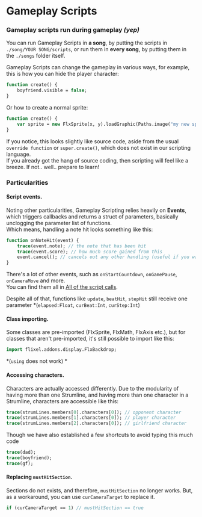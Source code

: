 # Gameplay Scripts

### Gameplay scripts run during gameplay *(yep)*

You can run Gameplay Scripts in **a song**, by putting the scripts in ``./song/YOUR SONG/scripts``, or run them in **every song**, by putting them in the ``./songs`` folder itself.

Gameplay Scripts can change the gameplay in various ways, for example, this is how you can hide the player character:
```hx
function create() {
    boyfriend.visible = false;
}
```
Or how to create a normal sprite:
```hx
function create() {
    var sprite = new FlxSprite(x, y).loadGraphic(Paths.image("my new sprite")); //picks the png image from the ./images folder
}
```
If you notice, this looks slightly like source code, aside from the usual ``override function`` or ``super.create()``, which does not exist in our scripting language.<br>
If you already got the hang of source coding, then scripting will feel like a breeze. If not.. well.. prepare to learn!

### Particularities

#### Script events.

Noting other particularities, Gameplay Scripting relies heavily on **Events**, which triggers callbacks and returns a struct of parameters, basically unclogging the parameter list of functions.<br>
Which means, handling a note hit looks something like this:
```hx
function onNoteHit(event) {
    trace(event.note); // the note that has been hit
    trace(event.score); // how much score gained from this
    event.cancel(); // cancels out any other handling (useful if you want to write custom note pressing)
}
```
There's a lot of other events, such as ``onStartCountdown``, ``onGamePause``, ``onCameraMove`` and more.<br>
You can find them all in <a href="../All of the script calls.md">All of the script calls</a>.

Despite all of that, functions like ``update``, ``beatHit``, ``stepHit`` still receive one parameter *(``elapsed:Float``, ``curBeat:Int``, ``curStep:Int``)

#### Class importing.

Some classes are pre-imported (FlxSprite, FlxMath, FlxAxis etc.), but for classes that aren't pre-imported, it's still possible to import like this: 
```hx
import flixel.addons.display.FlxBackdrop;
```
*(``using`` does not work) *

#### Accessing characters.

Characters are actually accessed differently. Due to the modularity of having more than one Strumline, and having more than one character in a Strumline, characters are accessible like this:
```hx
trace(strumLines.members[0].characters[0]); // opponent character
trace(strumLines.members[1].characters[0]); // player character
trace(strumLines.members[2].characters[0]); // girlfriend character
```
Though we have also established a few shortcuts to avoid typing this much code
```hx
trace(dad);
trace(boyfriend);
trace(gf);
```

#### Replacing ``mustHitSection``.

Sections do not exists, and therefore, ``mustHitSection`` no longer works. But, as a workaround, you can use ``curCameraTarget`` to replace it.

```hx
if (curCameraTarget == 1) // mustHitSection == true
```
